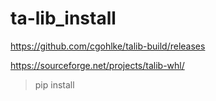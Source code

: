 # ta-lib_install

https://github.com/cgohlke/talib-build/releases

https://sourceforge.net/projects/talib-whl/


> pip install <whl>
